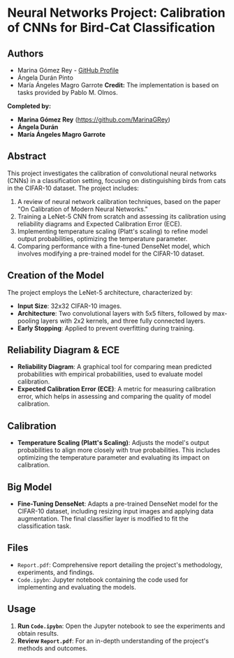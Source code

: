 # Neural Networks Project: Calibration of CNNs for Bird-Cat Classification

## Authors
- Marina Gómez Rey - [GitHub Profile](https://github.com/MarinaGRey)
- Ángela Durán Pinto 
- María Ángeles Magro Garrote 
**Credit:**
The implementation is based on tasks provided by Pablo M. Olmos.

**Completed by:**
- **Marina Gómez Rey** (https://github.com/MarinaGRey)
- **Ángela Durán**
- **María Ángeles Magro Garrote**

## Abstract
This project investigates the calibration of convolutional neural networks (CNNs) in a classification setting, focusing on distinguishing birds from cats in the CIFAR-10 dataset. The project includes:
1. A review of neural network calibration techniques, based on the paper "On Calibration of Modern Neural Networks."
2. Training a LeNet-5 CNN from scratch and assessing its calibration using reliability diagrams and Expected Calibration Error (ECE).
3. Implementing temperature scaling (Platt's scaling) to refine model output probabilities, optimizing the temperature parameter.
4. Comparing performance with a fine-tuned DenseNet model, which involves modifying a pre-trained model for the CIFAR-10 dataset.
## Creation of the Model
The project employs the LeNet-5 architecture, characterized by:
- **Input Size**: 32x32 CIFAR-10 images.
- **Architecture**: Two convolutional layers with 5x5 filters, followed by max-pooling layers with 2x2 kernels, and three fully connected layers.
- **Early Stopping**: Applied to prevent overfitting during training.
## Reliability Diagram & ECE
- **Reliability Diagram**: A graphical tool for comparing mean predicted probabilities with empirical probabilities, used to evaluate model calibration.
- **Expected Calibration Error (ECE)**: A metric for measuring calibration error, which helps in assessing and comparing the quality of model calibration.
## Calibration
- **Temperature Scaling (Platt's Scaling)**: Adjusts the model's output probabilities to align more closely with true probabilities. This includes optimizing the temperature parameter and evaluating its impact on calibration.
## Big Model
- **Fine-Tuning DenseNet**: Adapts a pre-trained DenseNet model for the CIFAR-10 dataset, including resizing input images and applying data augmentation. The final classifier layer is modified to fit the classification task.
## Files
- `Report.pdf`: Comprehensive report detailing the project's methodology, experiments, and findings.
- `Code.ipybn`: Jupyter notebook containing the code used for implementing and evaluating the models.
## Usage
1. **Run `Code.ipybn`**: Open the Jupyter notebook to see the experiments and obtain results.
2. **Review `Report.pdf`**: For an in-depth understanding of the project's methods and outcomes.

